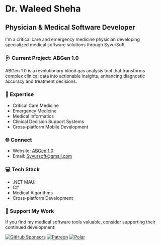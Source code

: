 # Dr. Waleed Sheha

## Physician & Medical Software Developer

I'm a critical care and emergency medicine physician developing specialized medical software solutions through SyvurSoft.

### 🩺 Current Project: ABGen 1.0

ABGen 1.0 is a revolutionary blood gas analysis tool that transforms complex clinical data into actionable insights, enhancing diagnostic accuracy and treatment decisions.

### 🔬 Expertise

- Critical Care Medicine
- Emergency Medicine
- Medical Informatics
- Clinical Decision Support Systems
- Cross-platform Mobile Development

### 🌐 Connect

- Website: [ABGen 1.0](https://waleedsheha.github.io/Syvursoft)
- Email: Syvursoft@gmail.com

### 💻 Tech Stack

- .NET MAUI
- C#
- Medical Algorithms
- Cross-platform Development

### 🤝 Support My Work

If you find my medical software tools valuable, consider supporting their continued development:

[![GitHub Sponsors](https://img.shields.io/badge/sponsor-30363D?style=for-the-badge&logo=GitHub-Sponsors&logoColor=#white)](https://github.com/sponsors/Waleedsheha)
[![Patreon](https://img.shields.io/badge/Patreon-F96854?style=for-the-badge&logo=patreon&logoColor=white)](https://www.patreon.com/Dr_WaleedSheha)
[![Polar](https://img.shields.io/badge/Polar-2C4C7C?style=for-the-badge&logo=polar&logoColor=white)](https://polar.sh/DrWaleedSheha)


